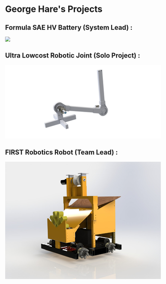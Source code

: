 # George Hare's Projects
## Formula SAE HV Battery (System Lead) :

![](fullacu.png) 

## Ultra Lowcost Robotic Joint (Solo Project) :

![](Arm.png) 

## FIRST Robotics Robot (Team Lead) :

![](large.JPG) 
